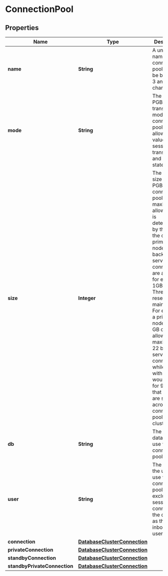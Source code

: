 

# ConnectionPool


## Properties

| Name | Type | Description | Notes |
|------------ | ------------- | ------------- | -------------|
|**name** | **String** | A unique name for the connection pool. Must be between 3 and 60 characters. |  |
|**mode** | **String** | The PGBouncer transaction mode for the connection pool. The allowed values are session, transaction, and statement. |  |
|**size** | **Integer** | The desired size of the PGBouncer connection pool. The maximum allowed size is determined by the size of the cluster&#39;s primary node. 25 backend server connections are allowed for every 1GB of RAM. Three are reserved for maintenance. For example, a primary node with 1 GB of RAM allows for a maximum of 22 backend server connections while one with 4 GB would allow for 97. Note that these are shared across all connection pools in a cluster. |  |
|**db** | **String** | The database for use with the connection pool. |  |
|**user** | **String** | The name of the user for use with the connection pool. When excluded, all sessions connect to the database as the inbound user. |  [optional] |
|**connection** | [**DatabaseClusterConnection**](DatabaseClusterConnection.md) |  |  [optional] |
|**privateConnection** | [**DatabaseClusterConnection**](DatabaseClusterConnection.md) |  |  [optional] |
|**standbyConnection** | [**DatabaseClusterConnection**](DatabaseClusterConnection.md) |  |  [optional] |
|**standbyPrivateConnection** | [**DatabaseClusterConnection**](DatabaseClusterConnection.md) |  |  [optional] |



